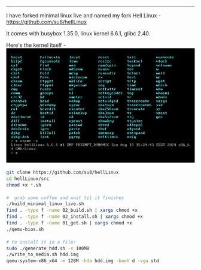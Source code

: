 
---

I have forked minimal linux live and named my fork Hell Linux - https://github.com/su8/hellLinux

It comes with busybox 1.35.0, linux kernel 6.6.1, glibc 2.40.

Here's the kernel itself - ![](img/file/helllinux/hell.png)

```bash
git clone https://github.com/su8/hellLinux
cd hellLinux/src
chmod +x *.sh

#  grab some coffee and wait til it finishes
./build_minimal_linux_live.sh
find . -type f -name 02_build.sh | xargs chmod +x
find . -type f -name 02_install.sh | xargs chmod +x
find . -type f -name 01_get.sh | xargs chmod +x
./qemu-bios.sh

# to install it in a file:
sudo ./generate_hdd.sh -s 100MB
./write_to_media.sh hdd.img
qemu-system-x86_x64 -m 128M -hda hdd.img -boot d -vga std
```
